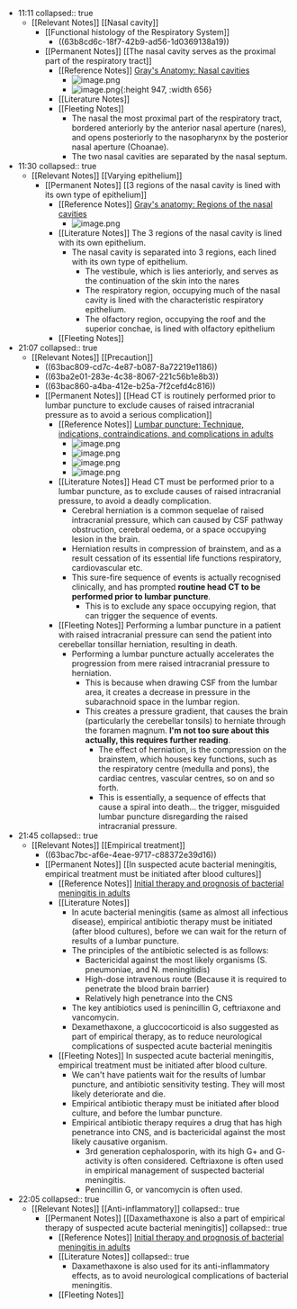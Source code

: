 - 11:11
  collapsed:: true
	- [[Relevant Notes]] [[Nasal cavity]]
		- [[Functional histology of the Respiratory System]]
			- ((63b8cd6c-18f7-42b9-ad56-1d0369138a19))
		- [[Permanent Notes]] [[The nasal cavity serves as the proximal part of the respiratory tract]]
			- [[Reference Notes]] [Gray's Anatomy: Nasal cavities](https://www-clinicalkey-com.eproxy.lib.hku.hk/#!/content/book/3-s2.0-B9780323393041000087?scrollTo=%23hl0010885:~:text=on%20each%20side.-,Nasal%20cavities,-The%20two%20nasal)
				- ![image.png](../assets/image_1673148239211_0.png)
				- ![image.png](../assets/image_1673148259290_0.png){:height 947, :width 656}
			- [[Literature Notes]]
			- [[Fleeting Notes]]
				- The nasal  the most proximal part of the respiratory tract, bordered anteriorly by the anterior nasal aperture (nares), and opens posteriorly to the nasopharynx by the posterior nasal aperture (Choanae).
				- The two nasal cavities are separated by the nasal septum.
- 11:30
  collapsed:: true
	- [[Relevant Notes]] [[Varying epithelium]]
		- [[Permanent Notes]] [[3 regions of the nasal cavity is lined with its own type of epithelium]]
			- [[Reference Notes]] [Gray's anatomy: Regions of the nasal cavities](https://www-clinicalkey-com.eproxy.lib.hku.hk/#!/content/book/3-s2.0-B9780323393041000087?scrollTo=%23hl0010885:~:text=and%20nasolacrimal%20duct.-,Regions,-Each%20nasal%20cavity)
				- ![image.png](../assets/image_1673149133675_0.png)
			- [[Literature Notes]] The 3 regions of the nasal cavity is lined with its own epithelium.
				- The nasal cavity is separated into 3 regions, each lined with its own type of epithelium.
					- The vestibule, which is lies anteriorly, and serves as the continuation of the skin into the nares
					- The respiratory region, occupying much of the nasal cavity is lined with the characteristic respiratory epithelium.
					- The olfactory region, occupying the roof and the superior conchae, is lined with olfactory epithelium
			- [[Fleeting Notes]]
- 21:07
  collapsed:: true
	- [[Relevant Notes]] [[Precaution]]
		- ((63bac809-cd7c-4e87-b087-8a72219e1186))
		- ((63ba2e01-283e-4c38-8067-221c56b1e8b3))
		- ((63bac860-a4ba-412e-b25a-7f2cefd4c816))
		- [[Permanent Notes]] [[Head CT is routinely performed prior to lumbar puncture to exclude causes of raised intracranial pressure as to avoid a serious complication]]
			- [[Reference Notes]] [Lumbar puncture: Technique, indications, contraindications, and complications in adults](https://www-uptodate-com.eproxy.lib.hku.hk/contents/lumbar-puncture-technique-indications-contraindications-and-complications-in-adults?search=lumbar%20puncture%20space%20occupying%20lesion&source=search_result&selectedTitle=5~150&usage_type=default&display_rank=5#)
				- ![image.png](../assets/image_1673183617891_0.png)
				- ![image.png](../assets/image_1673183845226_0.png)
				- ![image.png](../assets/image_1673183867932_0.png)
				- ![image.png](../assets/image_1673183881538_0.png)
			- [[Literature Notes]] Head CT must be performed prior to a lumbar puncture, as to exclude causes of raised intracranial pressure, to avoid a deadly complication.
				- Cerebral herniation is a common sequelae of raised intracranial pressure, which can caused by CSF pathway obstruction, cerebral oedema, or a space occupying lesion in the brain.
				- Herniation results in compression of brainstem, and as a result cessation of its essential life functions respiratory, cardiovascular etc.
				- This sure-fire sequence of events is actually recognised clinically, and has prompted **routine head CT to be performed prior to lumbar puncture**.
					- This is to exclude any space occupying region, that can trigger the sequence of events.
			- [[Fleeting Notes]] Performing a lumbar puncture in a patient with raised intracranial pressure can send the patient into cerebellar tonsillar herniation, resulting in death.
				- Performing a lumbar puncture actually accelerates the progression from mere raised intracranial pressure to herniation.
					- This is because when drawing CSF from the lumbar area, it creates a decrease in pressure in the subarachnoid space in the lumbar region.
					- This creates a pressure gradient, that causes the brain (particularly the cerebellar tonsils) to herniate through the foramen magnum. **I'm not too sure about this actually, this requires further reading**.
						- The effect of herniation, is the compression on the brainstem, which houses key functions, such as the respiratory centre (medulla and pons), the cardiac centres, vascular centres, so on and so forth.
						- This is essentially, a sequence of effects that cause a spiral into death... the trigger, misguided lumbar puncture disregarding the raised intracranial pressure.
- 21:45
  collapsed:: true
	- [[Relevant Notes]] [[Empirical treatment]]
		- ((63bac7bc-af6e-4eae-9717-c88372e39d16))
		- [[Permanent Notes]] [[In suspected acute bacterial meningitis, empirical treatment must be initiated after blood cultures]]
			- [[Reference Notes]] [Initial therapy and prognosis of bacterial meningitis in adults](https://www-uptodate-com.eproxy.lib.hku.hk/contents/initial-therapy-and-prognosis-of-bacterial-meningitis-in-adults?search=Acute%20bacterial%20meningitis&source=search_result&selectedTitle=4~150&usage_type=default&display_rank=4#H9)
			- [[Literature Notes]]
				- In acute bacterial meningitis (same as almost all infectious disease), empirical antibiotic therapy must be initiated (after blood cultures), before we can wait for the return of results of a lumbar puncture.
				- The principles of the antibiotic selected is as follows:
					- Bactericidal against the most likely organisms (S. pneumoniae, and N. meningitidis)
					- High-dose intravenous route (Because it is required to penetrate the blood brain barrier)
					- Relatively high penetrance into the CNS
				- The key antibiotics used is penincillin G, ceftriaxone and vancomycin.
				- Dexamethaxone, a gluccocorticoid is also suggested as part of empirical therapy, as to reduce neurological complications of suspected acute bacterial meningitis
			- [[Fleeting Notes]] In suspected acute bacterial meningitis, empirical treatment must be initiated after blood culture.
				- We can't have patients wait for the results of lumbar puncture, and antibiotic sensitivity testing. They will most likely deteriorate and die.
				- Empirical antibiotic therapy must be initiated after blood culture, and before the lumbar puncture.
				- Empirical antibiotic therapy requires a drug that has high penetrance into CNS, and is bactericidal against the most likely causative organism.
					- 3rd generation cephalosporin, with its high G+ and G- activity is often considered. Ceftriaxone is often used in empirical management of suspected bacterial meningitis.
					- Penincillin G, or vancomycin is often used.
- 22:05
  collapsed:: true
	- [[Relevant Notes]] [[Anti-inflammatory]]
	  collapsed:: true
		- [[Permanent Notes]] [[Daxamethaxone is also a part of empirical therapy of suspected acute bacterial meningitis]]
		  collapsed:: true
			- [[Reference Notes]] [Initial therapy and prognosis of bacterial meningitis in adults](https://www-uptodate-com.eproxy.lib.hku.hk/contents/initial-therapy-and-prognosis-of-bacterial-meningitis-in-adults?search=Acute%20bacterial%20meningitis&source=search_result&selectedTitle=4~150&usage_type=default&display_rank=4#H9)
			- [[Literature Notes]]
			  collapsed:: true
				- Daxamethaxone is also used for its anti-inflammatory effects, as to avoid neurological complications of bacterial meningitis.
			- [[Fleeting Notes]]